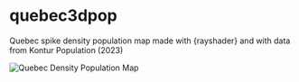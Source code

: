 # quebec3dpop
Quebec spike density population map made with {rayshader} and with data from Kontur Population (2023) 

![Quebec Density Population Map](https://github.com/datacarvel/quebec3dpop/blob/main/Quebec3Ddensityspikemap-sud.png)

